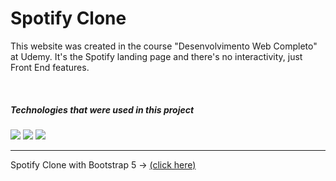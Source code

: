 # Spotify Clone

<p>This website was created in the course "Desenvolvimento Web Completo" at Udemy. It's the Spotify landing page and there's no interactivity, just Front End features.</p>

<br>

<h5>Technologies that were used in this project</h5>
<p>
    <a><img src="https://img.shields.io/badge/Bootstrap-563D7C?style=for-the-badge&logo=bootstrap&logoColor=white"></a>
    <a><img src="https://img.shields.io/badge/HTML5-E34F26?style=for-the-badge&logo=html5&logoColor=white"></a>
    <a><img src="https://img.shields.io/badge/CSS3-1572B6?style=for-the-badge&logo=css3&logoColor=white"></a>
</p>

<hr>

Spotify Clone with Bootstrap 5 -> <a href="https://pedroacamargo.github.io/spotify-bootstrap-project/">(click here)</a>